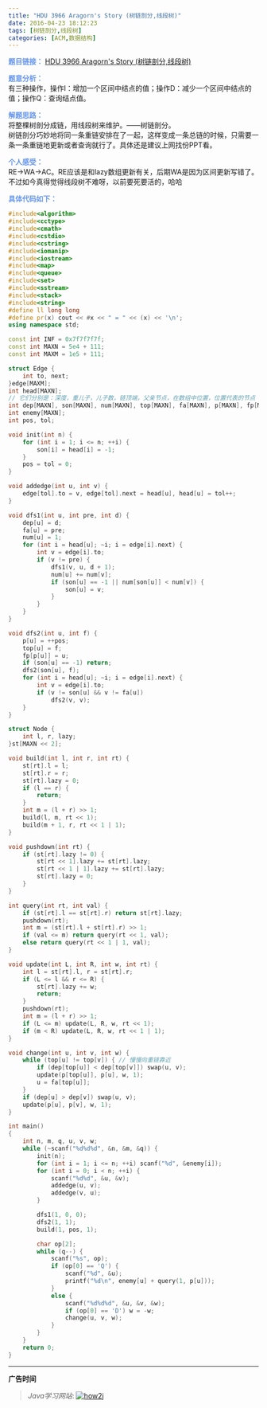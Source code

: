 ```yaml
---
title: "HDU 3966 Aragorn's Story (树链剖分,线段树)"
date: 2016-04-23 18:12:23
tags: [树链剖分,线段树]
categories: [ACM,数据结构]
---
```


<font color="#6495ED">**题目链接：**</font>
[HDU 3966 Aragorn's Story (树链剖分,线段树)](http://acm.hdu.edu.cn/showproblem.php?pid=3966)

<font color="#6495ED">**题意分析：**</font>  
有三种操作，操作I：增加一个区间中结点的值；操作D：减少一个区间中结点的值；操作Q：查询结点值。
<!--more-->

<font color="#6495ED">**解题思路：**</font>  
将整棵树剖分成链，用线段树来维护。——树链剖分。  
树链剖分巧妙地将同一条重链安排在了一起，这样变成一条总链的时候，只需要一条一条重链地更新或者查询就行了。具体还是建议上网找份PPT看。

<font color="#6495ED">**个人感受：**</font>  
RE->WA->AC。RE应该是和lazy数组更新有关，后期WA是因为区间更新写错了。不过如今真得觉得线段树不难呀，以前要死要活的，哈哈

<font color="#6495ED">**具体代码如下：**</font>

```c++
#include<algorithm>
#include<cctype>
#include<cmath>
#include<cstdio>
#include<cstring>
#include<iomanip>
#include<iostream>
#include<map>
#include<queue>
#include<set>
#include<sstream>
#include<stack>
#include<string>
#define ll long long
#define pr(x) cout << #x << " = " << (x) << '\n';
using namespace std;

const int INF = 0x7f7f7f7f;
const int MAXN = 5e4 + 111;
const int MAXM = 1e5 + 111;

struct Edge {
    int to, next;
}edge[MAXM];
int head[MAXN];
// 它们分别是：深度，重儿子，儿子数，链顶端，父亲节点，在数组中位置，位置代表的节点
int dep[MAXN], son[MAXN], num[MAXN], top[MAXN], fa[MAXN], p[MAXN], fp[MAXN];
int enemy[MAXN];
int pos, tol;

void init(int n) {
    for (int i = 1; i <= n; ++i) {
        son[i] = head[i] = -1;
    }
    pos = tol = 0;
}

void addedge(int u, int v) {
    edge[tol].to = v, edge[tol].next = head[u], head[u] = tol++;
}

void dfs1(int u, int pre, int d) {
    dep[u] = d;
    fa[u] = pre;
    num[u] = 1;
    for (int i = head[u]; ~i; i = edge[i].next) {
        int v = edge[i].to;
        if (v != pre) {
            dfs1(v, u, d + 1);
            num[u] += num[v];
            if (son[u] == -1 || num[son[u]] < num[v]) {
                son[u] = v;
            }
        }
    }
}

void dfs2(int u, int f) {
    p[u] = ++pos;
    top[u] = f;
    fp[p[u]] = u;
    if (son[u] == -1) return;
    dfs2(son[u], f);
    for (int i = head[u]; ~i; i = edge[i].next) {
        int v = edge[i].to;
        if (v != son[u] && v != fa[u])
            dfs2(v, v);
    }
}

struct Node {
    int l, r, lazy;
}st[MAXN << 2];

void build(int l, int r, int rt) {
    st[rt].l = l;
    st[rt].r = r;
    st[rt].lazy = 0;
    if (l == r) {
        return;
    }
    int m = (l + r) >> 1;
    build(l, m, rt << 1);
    build(m + 1, r, rt << 1 | 1);
}

void pushdown(int rt) {
    if (st[rt].lazy != 0) {
        st[rt << 1].lazy += st[rt].lazy;
        st[rt << 1 | 1].lazy += st[rt].lazy;
        st[rt].lazy = 0;
    }
}

int query(int rt, int val) {
    if (st[rt].l == st[rt].r) return st[rt].lazy;
    pushdown(rt);
    int m = (st[rt].l + st[rt].r) >> 1;
    if (val <= m) return query(rt << 1, val);
    else return query(rt << 1 | 1, val);
}

void update(int L, int R, int w, int rt) {
    int l = st[rt].l, r = st[rt].r;
    if (L <= l && r <= R) {
        st[rt].lazy += w;
        return;
    }
    pushdown(rt);
    int m = (l + r) >> 1;
    if (L <= m) update(L, R, w, rt << 1);
    if (m < R) update(L, R, w, rt << 1 | 1);
}

void change(int u, int v, int w) {
    while (top[u] != top[v]) { // 慢慢向重链靠近
        if (dep[top[u]] < dep[top[v]]) swap(u, v);
        update(p[top[u]], p[u], w, 1);
        u = fa[top[u]];
    }
    if (dep[u] > dep[v]) swap(u, v);
    update(p[u], p[v], w, 1);
}

int main()
{
    int n, m, q, u, v, w;
    while (~scanf("%d%d%d", &n, &m, &q)) {
        init(n);
        for (int i = 1; i <= n; ++i) scanf("%d", &enemy[i]);
        for (int i = 0; i < n; ++i) {
            scanf("%d%d", &u, &v);
            addedge(u, v);
            addedge(v, u);
        }

        dfs1(1, 0, 0);
        dfs2(1, 1);
        build(1, pos, 1);

        char op[2];
        while (q--) {
            scanf("%s", op);
            if (op[0] == 'Q') {
                scanf("%d", &u);
                printf("%d\n", enemy[u] + query(1, p[u]));
            }
            else {
                scanf("%d%d%d", &u, &v, &w);
                if (op[0] == 'D') w = -w;
                change(u, v, w);
            }
        }
    }
    return 0;
}

```


---

**广告时间**




> *Java学习网站*: <a href="http://how2j.cn?p=23251" target="_blank">![how2j](https://github.com/GooZy/GooZy.github.io/blob/hexo/source/images/how2j.png?raw=true)</a>

